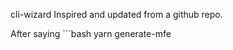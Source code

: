 cli-wizard Inspired and updated from a github repo.

After saying ```bash
  yarn generate-mfe
```in the main folder, you can continue the steps of which project to create from the terminal
